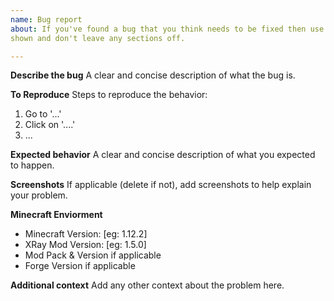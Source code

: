 ```yaml
---
name: Bug report
about: If you've found a bug that you think needs to be fixed then use this template. Be sure to fill out the form as
shown and don't leave any sections off.

---
```


**Describe the bug**
A clear and concise description of what the bug is.

**To Reproduce**
Steps to reproduce the behavior:
1. Go to '...'
2. Click on '....'
3. ...

**Expected behavior**
A clear and concise description of what you expected to happen.

**Screenshots**
If applicable (delete if not), add screenshots to help explain your problem.

**Minecraft Enviorment**
 - Minecraft Version: [eg: 1.12.2]
 - XRay Mod Version: [eg: 1.5.0]
 - Mod Pack & Version if applicable
 - Forge Version if applicable

**Additional context**
Add any other context about the problem here.
